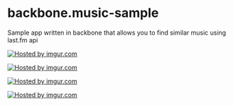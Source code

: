 backbone.music-sample
=====================

Sample app written in backbone that allows you to find similar music using last.fm api

<a href="http://imgur.com/jf1yRXR"><img src="http://i.imgur.com/jf1yRXR.png" title="Hosted by imgur.com"/></a>

<a href="http://imgur.com/wfMeKkD"><img src="http://i.imgur.com/wfMeKkD.png" title="Hosted by imgur.com"/></a>

<a href="http://imgur.com/fgegH4w"><img src="http://i.imgur.com/fgegH4w.png" title="Hosted by imgur.com"/></a>

<a href="http://imgur.com/RlNaJaA"><img src="http://i.imgur.com/RlNaJaA.png" title="Hosted by imgur.com"/></a>
